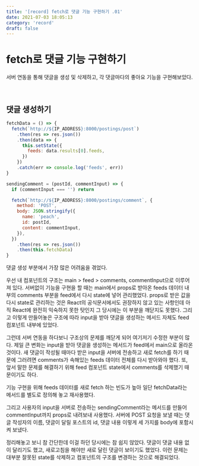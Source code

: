 ```yaml
---
title: '[record] fetch로 댓글 기능 구현하기 .01'
date: 2021-07-03 18:05:13
category: 'record'
draft: false
---
```


# fetch로 댓글 기능 구현하기

서버 연동을 통해 댓글을 생성 및 삭제하고, 각 댓글마다의 좋아요 기능을 구현해보았다.

</br>

## 댓글 생성하기

```javascript
fetchData = () => {
  fetch(`http://${IP_ADDRESS}:8000/postings/post`)
    .then(res => res.json())
    .then(data => {
      this.setState({
        feeds: data.results[0].feeds,
      })
    })
    .catch(err => console.log('feeds', err))
}

sendingComment = (postId, commentInput) => {
  if (commentInput === '') return

  fetch(`http://${IP_ADDRESS}:8000/postings/comment`, {
    method: 'POST',
    body: JSON.stringify({
      name: 'peach',
      id: postId,
      content: commentInput,
    }),
  })
    .then(res => res.json())
    .then(this.fetchData)
}
```

댓글 생성 부분에서 가장 많은 어려움을 겪었다.

우선 내 컴포넌트의 구조는 main > feed > comments, commentInput으로 이루어져 있다. 서버없이 기능을 구현을 할 때는 main에서 props로 받아온 feeds 데이터 내부의 comments 부분을 feed에서 다시 state에 넣어 관리했었다. props로 받은 값을 다시 state로 관리하는 것은 React의 공식문서에서도 권장하지 않고 있는 사항인데 아직 React에 완전히 익숙하지 못한 탓인지 그 당시에는 이 부분을 깨닫지도 못했다. 그리고 이렇게 만들어놓은 구조에 따라 input을 받아 댓글을 생성하는 메서드 자체도 feed 컴포넌트 내부에 있었다.

그런데 서버 연동을 하다보니 구조상의 문제를 깨닫게 되어 여기저기 수정한 부분이 많다. 제일 큰 변화는 input을 받아 댓글을 생성하는 메서드가 feed에서 main으로 올라온 것이다. 새 댓글이 작성될 때마다 받은 input을 서버에 전송하고 새로 fetch를 하기 때문에 그러려면 comments가 속해있는 feeds 데이터 전체를 다시 받아와야 했다. 또, 앞서 말한 문제를 해결하기 위해 feed 컴포넌트 state에서 comments를 삭제했기 때문이기도 하다.

기능 구현을 위해 feeds 데이터를 새로 fetch 하는 빈도가 높아 일단 fetchData라는 메서드를 별도로 정의해 놓고 재사용했다.

그리고 사용자의 input을 서버로 전송하는 sendingComment라는 메서드를 만들어 commentInput까지 props로 내려보내 사용했다. 서버에 POST 요청을 보낼 때는 댓글 작성자의 이름, 댓글이 달릴 포스트의 id, 댓글 내용 이렇게 세 가지를 body에 포함시켜 보냈다.

정리해놓고 보니 참 간단한데 이걸 하던 당시에는 참 쉽지 않았다. 댓글이 댓글 내용 없이 달리기도 했고, 새로고침을 해야만 새로 달린 댓글이 보이기도 했었다. 이런 문제는 대부분 잘못된 state를 삭제하고 컴포넌트의 구조를 변경하는 것으로 해결되었다.

<br/>
<br/>
<br/>
<br/>
